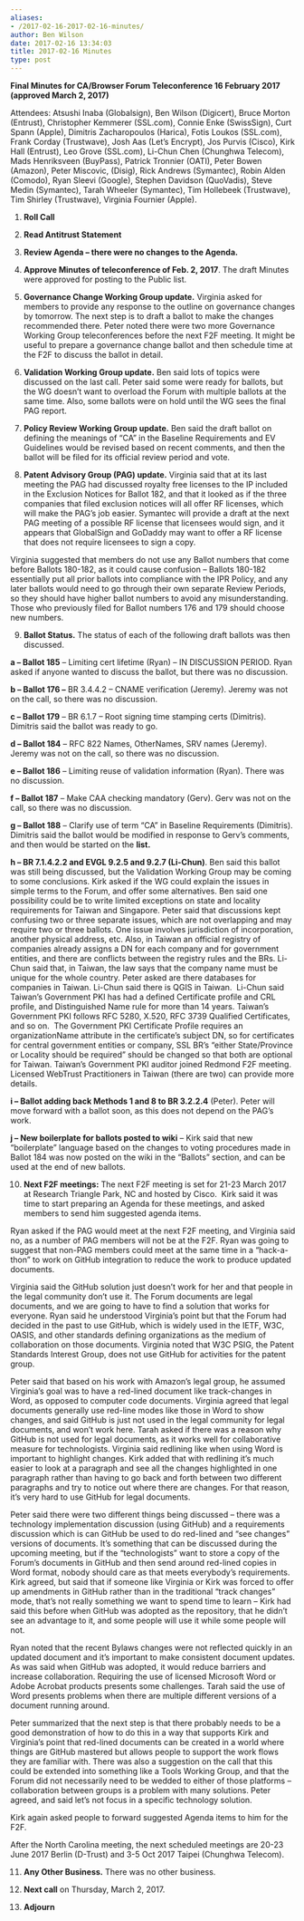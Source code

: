 ```yaml
---
aliases:
- /2017-02-16-2017-02-16-minutes/
author: Ben Wilson
date: 2017-02-16 13:34:03
title: 2017-02-16 Minutes
type: post
---
```


**Final Minutes for CA/Browser Forum Teleconference 16 February 2017 (approved March 2, 2017)**

Attendees: Atsushi Inaba (Globalsign), Ben Wilson (Digicert), Bruce Morton (Entrust), Christopher Kemmerer (SSL.com), Connie Enke (SwissSign), Curt Spann (Apple), Dimitris Zacharopoulos (Harica), Fotis Loukos (SSL.com), Frank Corday (Trustwave), Josh Aas (Let’s Encrypt), Jos Purvis (Cisco), Kirk Hall (Entrust), Leo Grove (SSL.com), Li-Chun Chen (Chunghwa Telecom), Mads Henriksveen (BuyPass), Patrick Tronnier (OATI), Peter Bowen (Amazon), Peter Miscovic, (Disig), Rick Andrews (Symantec), Robin Alden (Comodo), Ryan Sleevi (Google), Stephen Davidson (QuoVadis), Steve Medin (Symantec), Tarah Wheeler (Symantec), Tim Hollebeek (Trustwave), Tim Shirley (Trustwave), Virginia Fournier (Apple).

1. **Roll Call**

1. **Read Antitrust Statement**

1. **Review Agenda – there were no changes to the Agenda.**

1. **Approve Minutes of teleconference of Feb. 2, 2017**. The draft Minutes were approved for posting to the Public list.

1. **Governance Change Working Group update.** Virginia asked for members to provide any response to the outline on governance changes by tomorrow. The next step is to draft a ballot to make the changes recommended there. Peter noted there were two more Governance Working Group teleconferences before the next F2F meeting. It might be useful to prepare a governance change ballot and then schedule time at the F2F to discuss the ballot in detail.

1. **Validation Working Group update.** Ben said lots of topics were discussed on the last call. Peter said some were ready for ballots, but the WG doesn’t want to overload the Forum with multiple ballots at the same time. Also, some ballots were on hold until the WG sees the final PAG report.

1. **Policy Review Working Group update.** Ben said the draft ballot on defining the meanings of “CA” in the Baseline Requirements and EV Guidelines would be revised based on recent comments, and then the ballot will be filed for its official review period and vote.

1. **Patent Advisory Group (PAG) update.** Virginia said that at its last meeting the PAG had discussed royalty free licenses to the IP included in the Exclusion Notices for Ballot 182, and that it looked as if the three companies that filed exclusion notices will all offer RF licenses, which will make the PAG’s job easier. Symantec will provide a draft at the next PAG meeting of a possible RF license that licensees would sign, and it appears that GlobalSign and GoDaddy may want to offer a RF license that does not require licensees to sign a copy.

Virginia suggested that members do not use any Ballot numbers that come before Ballots 180-182, as it could cause confusion – Ballots 180-182 essentially put all prior ballots into compliance with the IPR Policy, and any later ballots would need to go through their own separate Review Periods, so they should have higher ballot numbers to avoid any misunderstanding. Those who previously filed for Ballot numbers 176 and 179 should choose new numbers.

9. **Ballot Status.** The status of each of the following draft ballots was then discussed.

**a – Ballot 185** – Limiting cert lifetime (Ryan) – IN DISCUSSION PERIOD. Ryan asked if anyone wanted to discuss the ballot, but there was no discussion.

**b – Ballot 176 –** BR 3.4.4.2 – CNAME verification (Jeremy). Jeremy was not on the call, so there was no discussion.

**c – Ballot 179** – BR 6.1.7 – Root signing time stamping certs (Dimitris). Dimitris said the ballot was ready to go.

**d – Ballot 184** – RFC 822 Names, OtherNames, SRV names (Jeremy).  Jeremy was not on the call, so there was no discussion.

**e – Ballot 186** – Limiting reuse of validation information (Ryan). There was no discussion.

**f – Ballot 187** – Make CAA checking mandatory (Gerv). Gerv was not on the call, so there was no discussion.

**g – Ballot 188** – Clarify use of term “CA” in Baseline Requirements (Dimitris). Dimitris said the ballot would be modified in response to Gerv’s comments, and then would be started on the **list.**

**h – BR 7.1.4.2.2 and EVGL 9.2.5 and 9.2.7 (Li-Chun)**. Ben said this ballot was still being discussed, but the Validation Working Group may be coming to some conclusions. Kirk asked if the WG could explain the issues in simple terms to the Forum, and offer some alternatives. Ben said one possibility could be to write limited exceptions on state and locality requirements for Taiwan and Singapore. Peter said that discussions kept confusing two or three separate issues, which are not overlapping and may require two or three ballots. One issue involves jurisdiction of incorporation, another physical address, etc. Also, in Taiwan an official registry of companies already assigns a DN for each company and for government entities, and there are conflicts between the registry rules and the BRs. Li-Chun said that, in Taiwan, the law says that the company name must be unique for the whole country. Peter asked are there databases for companies in Taiwan. Li-Chun said there is QGIS in Taiwan.  Li-Chun said Taiwan’s Government PKI has had a defined Certificate profile and CRL profile, and Distinguished Name rule for more than 14 years. Taiwan’s Government PKI follows RFC 5280, X.520, RFC 3739 Qualified Certificates, and so on.  The Government PKI Certificate Profile requires an organizationName attribute in the certificate’s subject DN, so for certificates for central government entities or company, SSL BR’s “either State/Province or Locality should be required” should be changed so that both are optional for Taiwan. Taiwan’s Government PKI auditor joined Redmond F2F meeting. Licensed WebTrust Practitioners in Taiwan (there are two) can provide more details.

**i – Ballot adding back Methods 1 and 8 to BR 3.2.2.4** (Peter). Peter will move forward with a ballot soon, as this does not depend on the PAG’s work.

**j – New boilerplate for ballots posted to wiki** – Kirk said that new “boilerplate” language based on the changes to voting procedures made in Ballot 184 was now posted on the wiki in the “Ballots” section, and can be used at the end of new ballots.

10. **Next F2F meetings:** The next F2F meeting is set for 21-23 March 2017 at Research Triangle Park, NC and hosted by Cisco.  Kirk said it was time to start preparing an Agenda for these meetings, and asked members to send him suggested agenda items.

Ryan asked if the PAG would meet at the next F2F meeting, and Virginia said no, as a number of PAG members will not be at the F2F. Ryan was going to suggest that non-PAG members could meet at the same time in a “hack-a-thon” to work on GitHub integration to reduce the work to produce updated documents.

Virginia said the GitHub solution just doesn’t work for her and that people in the legal community don’t use it. The Forum documents are legal documents, and we are going to have to find a solution that works for everyone. Ryan said he understood Virginia’s point but that the Forum had decided in the past to use GitHub, which is widely used in the IETF, W3C, OASIS, and other standards defining organizations as the medium of collaboration on those documents. Virginia noted that W3C PSIG, the Patent Standards Interest Group, does not use GitHub for activities for the patent group.

Peter said that based on his work with Amazon’s legal group, he assumed Virginia’s goal was to have a red-lined document like track-changes in Word, as opposed to computer code documents. Virginia agreed that legal documents generally use red-line modes like those in Word to show changes, and said GitHub is just not used in the legal community for legal documents, and won’t work here. Tarah asked if there was a reason why GitHub is not used for legal documents, as it works well for collaborative measure for technologists. Virginia said redlining like when using Word is important to highlight changes. Kirk added that with redlining it’s much easier to look at a paragraph and see all the changes highlighted in one paragraph rather than having to go back and forth between two different paragraphs and try to notice out where there are changes. For that reason, it’s very hard to use GitHub for legal documents.

Peter said there were two different things being discussed – there was a technology implementation discussion (using GitHub) and a requirements discussion which is can GitHub be used to do red-lined and “see changes” versions of documents. It’s something that can be discussed during the upcoming meeting, but if the “technologists” want to store a copy of the Forum’s documents in GitHub and then send around red-lined copies in Word format, nobody should care as that meets everybody’s requirements. Kirk agreed, but said that if someone like Virginia or Kirk was forced to offer up amendments in GitHub rather than in the traditional “track changes” mode, that’s not really something we want to spend time to learn – Kirk had said this before when GitHub was adopted as the repository, that he didn’t see an advantage to it, and some people will use it while some people will not.

Ryan noted that the recent Bylaws changes were not reflected quickly in an updated document and it’s important to make consistent document updates. As was said when GitHub was adopted, it would reduce barriers and increase collaboration. Requiring the use of licensed Microsoft Word or Adobe Acrobat products presents some challenges. Tarah said the use of Word presents problems when there are multiple different versions of a document running around.

Peter summarized that the next step is that there probably needs to be a good demonstration of how to do this in a way that supports Kirk and Virginia’s point that red-lined documents can be created in a world where things are GitHub mastered but allows people to support the work flows they are familiar with. There was also a suggestion on the call that this could be extended into something like a Tools Working Group, and that the Forum did not necessarily need to be wedded to either of those platforms – collaboration between groups is a problem with many solutions. Peter agreed, and said let’s not focus in a specific technology solution.

Kirk again asked people to forward suggested Agenda items to him for the F2F.

After the North Carolina meeting, the next scheduled meetings are 20-23 June 2017 Berlin (D-Trust) and 3-5 Oct 2017 Taipei (Chunghwa Telecom).

11. **Any Other Business.** There was no other business.

01. **Next call** on Thursday, March 2, 2017.

01. **Adjourn**